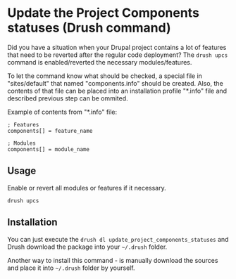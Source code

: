 # Update the Project Components statuses (Drush command)

Did you have a situation when your Drupal project contains a lot of features
that need to be reverted after the regular code deployment? The `drush upcs`
command is enabled/reverted the necessary modules/features.

To let the command know what should be checked, a special file in "sites/default"
that named "components.info" should be created. Also, the contents of that file
can be placed into an installation profile "*.info" file and described previous 
step can be ommited.

Example of contents from "*.info" file:
```
; Features
components[] = feature_name

; Modules
components[] = module_name
```

## Usage

Enable or revert all modules or features if it necessary.
```
drush upcs
```

## Installation

You can just execute the `drush dl update_project_components_statuses` and Drush
download the package into your `~/.drush` folder.

Another way to install this command - is manually download the sources and
place it into `~/.drush` folder by yourself.
